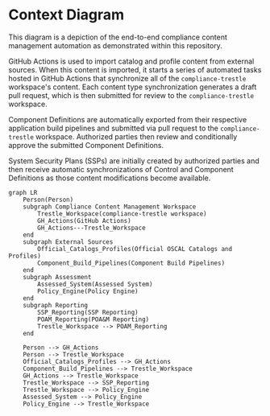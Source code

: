 # Context Diagram

This diagram is a depiction of the end-to-end compliance content management automation as demonstrated within this repository. 

GitHub Actions is used to import catalog and profile content from external sources. When this content is imported, it starts a series of automated tasks hosted in GitHub Actions that synchronize all of the `compliance-trestle` workspace's content. Each content type synchronization generates a draft pull request, which is then submitted for review to the `compliance-trestle` workspace.

Component Definitions are automatically exported from their respective application build pipelines and submitted via pull request to the `compliance-trestle` workspace. Authorized parties then review and conditionally approve the submitted Component Definitions.

System Security Plans (SSPs) are initially created by authorized parties and then receive automatic synchronizations of Control and Component Definitions as those content modifications become available. 


```mermaid
graph LR
    Person(Person)
    subgraph Compliance Content Management Workspace
        Trestle_Workspace(compliance-trestle workspace)
        GH_Actions(GitHub Actions)
        GH_Actions---Trestle_Workspace
    end
    subgraph External Sources
        Official_Catalogs_Profiles(Official OSCAL Catalogs and Profiles)
        Component_Build_Pipelines(Component Build Pipelines)
    end
    subgraph Assessment
        Assessed_System(Assessed System)
        Policy_Engine(Policy Engine)
    end
    subgraph Reporting
        SSP_Reporting(SSP Reporting)
        POAM_Reporting(POA&M Reporting)
        Trestle_Workspace --> POAM_Reporting
    end
    
    Person --> GH_Actions
    Person --> Trestle_Workspace
    Official_Catalogs_Profiles --> GH_Actions
    Component_Build_Pipelines --> Trestle_Workspace
    GH_Actions --> Trestle_Workspace
    Trestle_Workspace --> SSP_Reporting
    Trestle_Workspace --> Policy_Engine
    Assessed_System --> Policy_Engine
    Policy_Engine --> Trestle_Workspace
